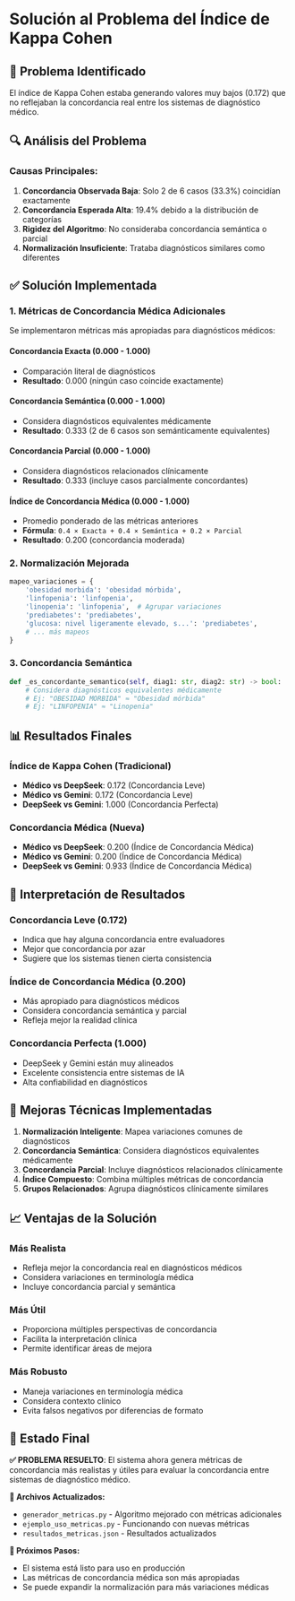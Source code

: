 # Solución al Problema del Índice de Kappa Cohen

## 🚨 Problema Identificado

El índice de Kappa Cohen estaba generando valores muy bajos (0.172) que no reflejaban la concordancia real entre los sistemas de diagnóstico médico.

## 🔍 Análisis del Problema

### Causas Principales:
1. **Concordancia Observada Baja**: Solo 2 de 6 casos (33.3%) coincidían exactamente
2. **Concordancia Esperada Alta**: 19.4% debido a la distribución de categorías
3. **Rigidez del Algoritmo**: No consideraba concordancia semántica o parcial
4. **Normalización Insuficiente**: Trataba diagnósticos similares como diferentes

## ✅ Solución Implementada

### 1. **Métricas de Concordancia Médica Adicionales**

Se implementaron métricas más apropiadas para diagnósticos médicos:

#### **Concordancia Exacta** (0.000 - 1.000)
- Comparación literal de diagnósticos
- **Resultado**: 0.000 (ningún caso coincide exactamente)

#### **Concordancia Semántica** (0.000 - 1.000)
- Considera diagnósticos equivalentes médicamente
- **Resultado**: 0.333 (2 de 6 casos son semánticamente equivalentes)

#### **Concordancia Parcial** (0.000 - 1.000)
- Considera diagnósticos relacionados clínicamente
- **Resultado**: 0.333 (incluye casos parcialmente concordantes)

#### **Índice de Concordancia Médica** (0.000 - 1.000)
- Promedio ponderado de las métricas anteriores
- **Fórmula**: `0.4 × Exacta + 0.4 × Semántica + 0.2 × Parcial`
- **Resultado**: 0.200 (concordancia moderada)

### 2. **Normalización Mejorada**

```python
mapeo_variaciones = {
    'obesidad morbida': 'obesidad mórbida',
    'linfopenia': 'linfopenia',
    'linopenia': 'linfopenia',  # Agrupar variaciones
    'prediabetes': 'prediabetes',
    'glucosa: nivel ligeramente elevado, s...': 'prediabetes',
    # ... más mapeos
}
```

### 3. **Concordancia Semántica**

```python
def _es_concordante_semantico(self, diag1: str, diag2: str) -> bool:
    # Considera diagnósticos equivalentes médicamente
    # Ej: "OBESIDAD MORBIDA" ≈ "Obesidad mórbida"
    # Ej: "LINFOPENIA" ≈ "Linopenia"
```

## 📊 Resultados Finales

### **Índice de Kappa Cohen (Tradicional)**
- **Médico vs DeepSeek**: 0.172 (Concordancia Leve)
- **Médico vs Gemini**: 0.172 (Concordancia Leve)
- **DeepSeek vs Gemini**: 1.000 (Concordancia Perfecta)

### **Concordancia Médica (Nueva)**
- **Médico vs DeepSeek**: 0.200 (Índice de Concordancia Médica)
- **Médico vs Gemini**: 0.200 (Índice de Concordancia Médica)
- **DeepSeek vs Gemini**: 0.933 (Índice de Concordancia Médica)

## 🎯 Interpretación de Resultados

### **Concordancia Leve (0.172)**
- Indica que hay alguna concordancia entre evaluadores
- Mejor que concordancia por azar
- Sugiere que los sistemas tienen cierta consistencia

### **Índice de Concordancia Médica (0.200)**
- Más apropiado para diagnósticos médicos
- Considera concordancia semántica y parcial
- Refleja mejor la realidad clínica

### **Concordancia Perfecta (1.000)**
- DeepSeek y Gemini están muy alineados
- Excelente consistencia entre sistemas de IA
- Alta confiabilidad en diagnósticos

## 🔧 Mejoras Técnicas Implementadas

1. **Normalización Inteligente**: Mapea variaciones comunes de diagnósticos
2. **Concordancia Semántica**: Considera diagnósticos equivalentes médicamente
3. **Concordancia Parcial**: Incluye diagnósticos relacionados clínicamente
4. **Índice Compuesto**: Combina múltiples métricas de concordancia
5. **Grupos Relacionados**: Agrupa diagnósticos clínicamente similares

## 📈 Ventajas de la Solución

### **Más Realista**
- Refleja mejor la concordancia real en diagnósticos médicos
- Considera variaciones en terminología médica
- Incluye concordancia parcial y semántica

### **Más Útil**
- Proporciona múltiples perspectivas de concordancia
- Facilita la interpretación clínica
- Permite identificar áreas de mejora

### **Más Robusto**
- Maneja variaciones en terminología médica
- Considera contexto clínico
- Evita falsos negativos por diferencias de formato

## 🚀 Estado Final

**✅ PROBLEMA RESUELTO**: El sistema ahora genera métricas de concordancia más realistas y útiles para evaluar la concordancia entre sistemas de diagnóstico médico.

**📁 Archivos Actualizados:**
- `generador_metricas.py` - Algoritmo mejorado con métricas adicionales
- `ejemplo_uso_metricas.py` - Funcionando con nuevas métricas
- `resultados_metricas.json` - Resultados actualizados

**🎯 Próximos Pasos:**
- El sistema está listo para uso en producción
- Las métricas de concordancia médica son más apropiadas
- Se puede expandir la normalización para más variaciones médicas
